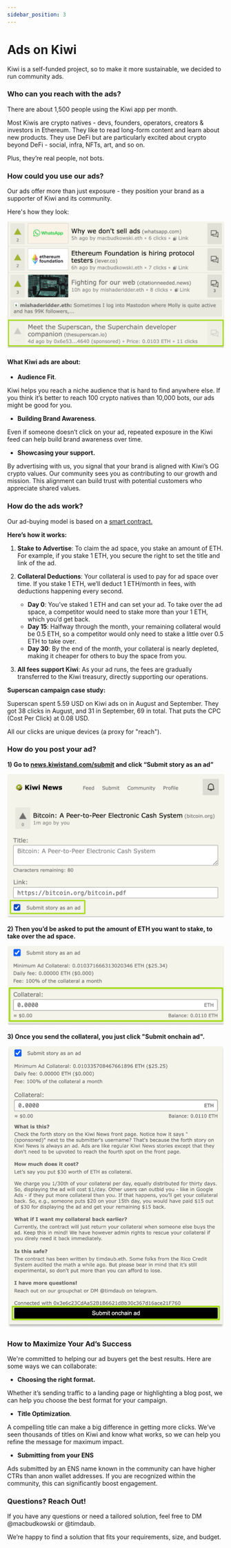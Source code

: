 ```yaml
---
sidebar_position: 3
---
```


# Ads on Kiwi

Kiwi is a self-funded project, so to make it more sustainable, we decided to run community ads.

### **Who can you reach with the ads?**

There are about 1,500 people using the Kiwi app per month.

Most Kiwis are crypto natives - devs, founders, operators, creators & investors in Ethereum. They like to read long-form content and learn about new products. They use DeFi but are particularly excited about crypto beyond DeFi - social, infra, NFTs, art, and so on.

Plus, they’re real people, not bots.

### **How could you use our ads?**

Our ads offer more than just exposure - they position your brand as a supporter of Kiwi and its community.

Here's how they look:

![Ad example](/img/ad_example.png "ad example")

#### What Kiwi ads are about:

- **Audience Fit**.

Kiwi helps you reach a niche audience that is hard to find anywhere else. If you think it’s better to reach 100 crypto natives than 10,000 bots, our ads might be good for you.

- **Building Brand Awareness**.

Even if someone doesn’t click on your ad, repeated exposure in the Kiwi feed can help build brand awareness over time.

- **Showcasing your support.**

By advertising with us, you signal that your brand is aligned with Kiwi’s OG crypto values. Our community sees you as contributing to our growth and mission. This alignment can build trust with potential customers who appreciate shared values.

### **How do the ads work?**

Our ad-buying model is based on a [smart contract.](https://github.com/attestate/ad)

**Here’s how it works:**

1. **Stake to Advertise**: To claim the ad space, you stake an amount of ETH. For example, if you stake 1 ETH, you secure the right to set the title and link of the ad.

2. **Collateral Deductions**: Your collateral is used to pay for ad space over time. If you stake 1 ETH, we’ll deduct 1 ETH/month in fees, with deductions happening every second.

   - **Day 0**: You’ve staked 1 ETH and can set your ad. To take over the ad space, a competitor would need to stake more than your 1 ETH, which you’d get back.
   - **Day 15**: Halfway through the month, your remaining collateral would be 0.5 ETH, so a competitor would only need to stake a little over 0.5 ETH to take over.
   - **Day 30**: By the end of the month, your collateral is nearly depleted, making it cheaper for others to buy the space from you.

3. **All fees support Kiwi**: As your ad runs, the fees are gradually transferred to the Kiwi treasury, directly supporting our operations.

**Superscan campaign case study:**

Superscan spent 5.59 USD on Kiwi ads on in August and September. They got 38 clicks in August, and 31 in September, 69 in total. That puts the CPC (Cost Per Click) at 0.08 USD.

All our clicks are unique devices (a proxy for "reach").

### **How do you post your ad?**

**1) Go to <u>[news.kiwistand.com/submit](https://news.kiwistand.com/submit)</u> and click “Submit story as an ad”**

![Submit ad](/img/ad_submit.png "submit ad")

**2) Then you’d be asked to put the amount of ETH you want to stake, to take over the ad space.**

![Add collateral](/img/ad_collateral.png "add collateral")

**3) Once you send the collateral, you just click "Submit onchain ad".**

![Ad send](/img/ad_send.png "ad send")

### **How to Maximize Your Ad’s Success**

We're committed to helping our ad buyers get the best results. Here are some ways we can collaborate:

- **Choosing the right format.**

Whether it’s sending traffic to a landing page or highlighting a blog post, we can help you choose the best format for your campaign.

- **Title Optimization**.

A compelling title can make a big difference in getting more clicks. We’ve seen thousands of titles on Kiwi and know what works, so we can help you refine the message for maximum impact.

- **Submitting from your ENS**

Ads submitted by an ENS name known in the community can have higher CTRs than anon wallet addresses. If you are recognized within the community, this can significantly boost engagement.

### **Questions? Reach Out!**

If you have any questions or need a tailored solution, feel free to DM @macbudkowski or @timdaub.

We’re happy to find a solution that fits your requirements, size, and budget.
